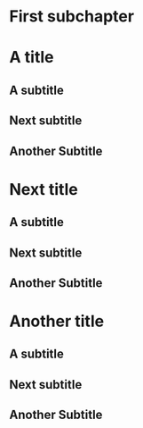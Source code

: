 # First subchapter
# A title
## A subtitle
## Next subtitle
## Another Subtitle
# Next title
## A subtitle
## Next subtitle
## Another Subtitle
# Another title
## A subtitle
## Next subtitle
## Another Subtitle
